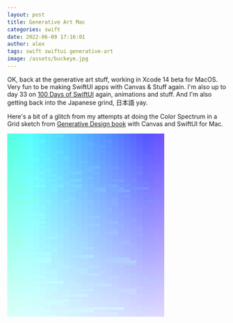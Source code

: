 ```yaml
---
layout: post
title: Generative Art Mac
categories: swift
date: 2022-06-09 17:16:01
author: alex
tags: swift swiftui generative-art
image: /assets/buckeye.jpg
---
```


OK, back at the generative art stuff, working in Xcode 14 beta for MacOS. Very fun to be making SwiftUI apps with Canvas & Stuff again. I'm also up to day 33 on [100 Days of SwiftUI](https://www.hackingwithswift.com/100/swiftui) again, animations and stuff. And I'm also getting back into the Japanese grind, 日本語 yay.

Here's a bit of a glitch from my attempts at doing the Color Spectrum in a Grid sketch from [Generative Design book](http://www.generative-gestaltung.de/2/) with Canvas and SwiftUI for Mac.

![Spectrum Glitch](/assets/spectrum_glitch.png)
